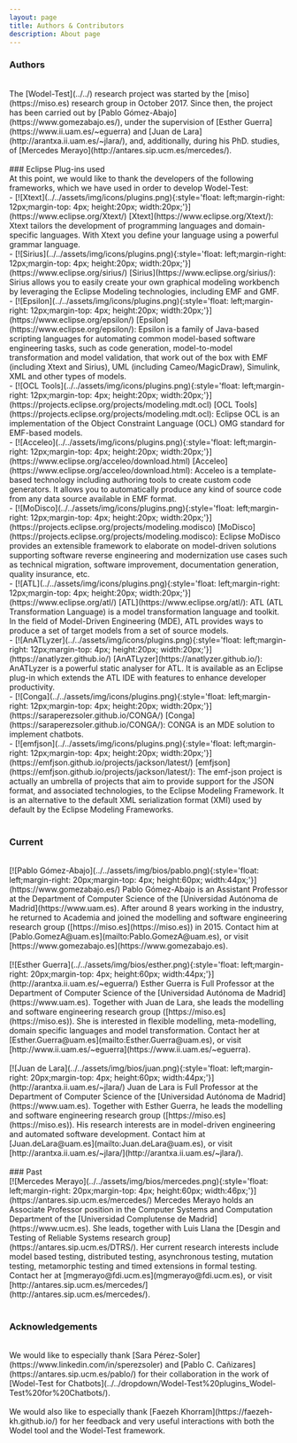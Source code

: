 ```yaml
---
layout: page
title: Authors & Contributors
description: About page
---
```


### Authors
<br >
The [Wodel-Test](../../) research project was started by the [miso](https://miso.es) research group in October 2017. Since then, the project has been carried out by [Pablo Gómez-Abajo](https://www.gomezabajo.es/), under the supervision of [Esther Guerra](https://www.ii.uam.es/~eguerra) and [Juan de Lara](http://arantxa.ii.uam.es/~jlara/), and, additionally, during his PhD. studies, of [Mercedes Merayo](http://antares.sip.ucm.es/mercedes/).
<br>

<br>
### Eclipse Plug-ins used
<br>
At this point, we would like to thank the developers of the following frameworks, which we have used in order to develop Wodel-Test:

<div style="text-align: left" markdown="1">
- [![Xtext](../../assets/img/icons/plugins.png){:style='float: left;margin-right: 12px;margin-top: 4px; height:20px; width:20px;'}](https://www.eclipse.org/Xtext/) [Xtext](https://www.eclipse.org/Xtext/): Xtext tailors the development of programming languages and domain-specific languages. With Xtext you define your language using a powerful grammar language.
</div>
<div style="text-align: left" markdown="1">
- [![Sirius](../../assets/img/icons/plugins.png){:style='float: left;margin-right: 12px;margin-top: 4px; height:20px; width:20px;'}](https://www.eclipse.org/sirius/) [Sirius](https://www.eclipse.org/sirius/): Sirius allows you to easily create your own graphical modeling workbench by leveraging the Eclipse Modeling technologies, including EMF and GMF.
</div>
<div style="text-align: left" markdown="1">
- [![Epsilon](../../assets/img/icons/plugins.png){:style='float: left;margin-right: 12px;margin-top: 4px; height:20px; width:20px;'}](https://www.eclipse.org/epsilon/) [Epsilon](https://www.eclipse.org/epsilon/): Epsilon is a family of Java-based scripting languages for automating common model-based software engineering tasks, such as code generation, model-to-model transformation and model validation, that work out of the box with EMF (including Xtext and Sirius), UML (including Cameo/MagicDraw), Simulink, XML and other types of models.
</div>
<div style="text-align: left" markdown="1">
- [![OCL Tools](../../assets/img/icons/plugins.png){:style='float: left;margin-right: 12px;margin-top: 4px; height:20px; width:20px;'}](https://projects.eclipse.org/projects/modeling.mdt.ocl) [OCL Tools](https://projects.eclipse.org/projects/modeling.mdt.ocl): Eclipse OCL is an implementation of the Object Constraint Language (OCL) OMG standard for EMF-based models.
</div>
<div style="text-align: left" markdown="1">
- [![Acceleo](../../assets/img/icons/plugins.png){:style='float: left;margin-right: 12px;margin-top: 4px; height:20px; width:20px;'}](https://www.eclipse.org/acceleo/download.html) [Acceleo](https://www.eclipse.org/acceleo/download.html): Acceleo is a template-based technology including authoring tools to create custom code generators. It allows you to automatically produce any kind of source code from any data source available in EMF format.
</div>
<div style="text-align: left" markdown="1">
- [![MoDisco](../../assets/img/icons/plugins.png){:style='float: left;margin-right: 12px;margin-top: 4px; height:20px; width:20px;'}](https://projects.eclipse.org/projects/modeling.modisco) [MoDisco](https://projects.eclipse.org/projects/modeling.modisco): Eclipse MoDisco provides an extensible framework to elaborate on model-driven solutions supporting software reverse engineering and modernization use cases such as technical migration, software improvement, documentation generation, quality insurance, etc.
</div>
<div style="text-align: left" markdown="1">
- [![ATL](../../assets/img/icons/plugins.png){:style='float: left;margin-right: 12px;margin-top: 4px; height:20px; width:20px;'}](https://www.eclipse.org/atl/) [ATL](https://www.eclipse.org/atl/): ATL (ATL Transformation Language) is a model transformation language and toolkit. In the field of Model-Driven Engineering (MDE), ATL provides ways to produce a set of target models from a set of source models.
</div>
<div style="text-align: left" markdown="1">
- [![AnATLyzer](../../assets/img/icons/plugins.png){:style='float: left;margin-right: 12px;margin-top: 4px; height:20px; width:20px;'}](https://anatlyzer.github.io/) [AnATLyzer](https://anatlyzer.github.io/): AnATLyzer is a powerful static analyser for ATL. It is available as an Eclipse plug-in which extends the ATL IDE with features to enhance developer productivity.
</div>
<div style="text-align: left" markdown="1">
- [![Conga](../../assets/img/icons/plugins.png){:style='float: left;margin-right: 12px;margin-top: 4px; height:20px; width:20px;'}](https://saraperezsoler.github.io/CONGA/) [Conga](https://saraperezsoler.github.io/CONGA/): CONGA is an MDE solution to implement chatbots.
</div>
<div style="text-align: left" markdown="1">
- [![emfjson](../../assets/img/icons/plugins.png){:style='float: left;margin-right: 12px;margin-top: 4px; height:20px; width:20px;'}](https://emfjson.github.io/projects/jackson/latest/) [emfjson](https://emfjson.github.io/projects/jackson/latest/): The emf-json project is actually an umbrella of projects that aim to provide support for the JSON format, and associated technologies, to the Eclipse Modeling Framework. It is an alternative to the default XML serialization format (XMI) used by default by the Eclipse Modeling Frameworks.
</div>
<br>

### Current
<br>
<div style="text-align: left" markdown="1">
[![Pablo Gómez-Abajo](../../assets/img/bios/pablo.png){:style='float: left;margin-right: 20px;margin-top: 4px; height:60px; width:44px;'}](https://www.gomezabajo.es/) Pablo Gómez-Abajo is an Assistant Professor at the Department of Computer Science of the [Universidad Autónoma de Madrid](https://www.uam.es). After around 8 years working in the industry, he returned to Academia and joined the modelling and software engineering research group ([https://miso.es](https://miso.es)) in 2015. Contact him at [Pablo.GomezA@uam.es](mailto:Pablo.GomezA@uam.es), or visit [https://www.gomezabajo.es](https://www.gomezabajo.es).
</div>
<br>
<div style="text-align: left" markdown="1">
[![Esther Guerra](../../assets/img/bios/esther.png){:style='float: left;margin-right: 20px;margin-top: 4px; height:60px; width:44px;'}](http://arantxa.ii.uam.es/~eguerra/) Esther Guerra is Full Professor at the Department of Computer Science of the [Universidad Autónoma de Madrid](https://www.uam.es). Together with Juan de Lara, she leads the modelling and software engineering research group ([https://miso.es](https://miso.es)). She is interested in flexible modelling, meta-modelling, domain specific languages and model transformation. Contact her at [Esther.Guerra@uam.es](mailto:Esther.Guerra@uam.es), or visit [http://www.ii.uam.es/~eguerra](https://www.ii.uam.es/~eguerra).
</div>
<br>
<div style="text-align: left" markdown="1">
[![Juan de Lara](../../assets/img/bios/juan.png){:style='float: left;margin-right: 20px;margin-top: 4px; height:60px; width:44px;'}](http://arantxa.ii.uam.es/~jlara/) Juan de Lara is Full Professor at the Department of Computer Science of the [Universidad Autónoma de Madrid](https://www.uam.es). Together with Esther Guerra, he leads the modelling and software engineering research group ([https://miso.es](https://miso.es)). His research interests are in model-driven engineering and automated software development. Contact him at [Juan.deLara@uam.es](mailto:Juan.deLara@uam.es), or visit [http://arantxa.ii.uam.es/~jlara/](http://arantxa.ii.uam.es/~jlara/).
</div>
<br>
### Past
<br>
<div style="text-align: left" markdown="1">
[![Mercedes Merayo](../../assets/img/bios/mercedes.png){:style='float: left;margin-right: 20px;margin-top: 4px; height:60px; width:46px;'}](https://antares.sip.ucm.es/mercedes/) Mercedes Merayo holds an Associate Professor position in the Computer Systems and Computation Department of the [Universidad Complutense de Madrid](https://www.ucm.es). She leads, together with Luis Llana the [Desgin and Testing of Reliable Systems research group](https://antares.sip.ucm.es/DTRS/). Her current research interests include model based testing, distributed testing, asynchronous testing, mutation testing, metamorphic testing and timed extensions in formal testing. Contact her at [mgmerayo@fdi.ucm.es](mgmerayo@fdi.ucm.es), or visit [http://antares.sip.ucm.es/mercedes/](http://antares.sip.ucm.es/mercedes/).
</div>
<br>

### Acknowledgements
<br>
We would like to especially thank [Sara Pérez-Soler](https://www.linkedin.com/in/sperezsoler) and  [Pablo C. Cañizares](https://antares.sip.ucm.es/pablo/) for their collaboration in the work of [Wodel-Test for Chatbots](../../dropdown/Wodel-Test%20plugins_Wodel-Test%20for%20Chatbots/).
<br>
<br>
We would also like to especially thank [Faezeh Khorram](https://faezeh-kh.github.io/) for her feedback and very useful interactions with both the Wodel tool and the Wodel-Test framework.
<br>
